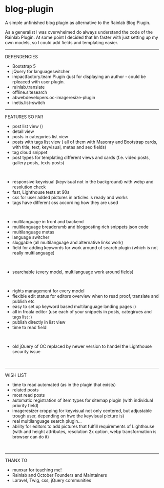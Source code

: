 # blog-plugin
A simple unfinished blog plugin as alternative to the Rainlab Blog Plugin.

As a generalist I was overwhelmed do always understand the code of the Rainlab Plugin. At some point I decided that Im faster with just setting up my own models, so I could add fields and templating easier.

- - - - - - -
DEPENDENCIES

- Bootstrap 5
- jQuery for languageswitcher
- impactfactory.team Plugin (just for displaying an author - could be rpleaced with user plugin.
- rainlab.translate
- offline.sitesearch 
- abwebdevelopers.oc-imageresize-plugin
- inetis.list-switch



- - - - - - -
FEATURES SO FAR

- post list view ()
- detail view
- posts in categories list view
- posts with tags list view 
( all of them with Masonry and Bootstrap cards, with title, text, keyvisual, metas and seo fields)
- tag cloud snippet
- post types for templating different views and cards (f.e. video posts, gallery posts, texts posts)

<br>

- responsive keyvisual (keyvisual not in the background) with webp and resolution check
- fast, Lighthouse tests at 90s
- css for user added pictures in articles is ready and works
- tags have different css according how they are used

<br>

- multilanguage in front and backend
- multilanguage breadcrumb and blogposting rich snippets json code
- multilanguage metas
- language switcher
- sluggable (all multilanguage and alternative links work)
- field for adding keywords for work around of search plugin (which is not really multilanguage)

<br>

- searchable (every model, multilanguage work around fields)

<br>

- rights management for every model
- flexible edit status for editors overview when to read proof, translate and publish etc
- easy to set up keyword based multilanguage landing pages :)
- all in froala editor (use each of your snippets in posts, categirues and tags list :)
- publish directly in list view
- time to read field

<br>

- old jQuery of OC replaced by newer version to handel the Lighthouse security issue

<br>

- - - - - - -
WISH LIST

- time to read automated (as in the plugin that exists)
- related posts
- most read posts
- automatic registration of item types for sitemap plugin (with individual priority field)
- imageresizer cropping for keyvisual not only centered, but adjustable trough user, depending on hwo the keyvisual picture is)
- real multilanguage search plugin...
- ability for editors to add pictures that fulfill requirements of Lighthouse (with and height attributes, resolution 2x option, webp transformation is browser can do it)

<br>

- - - - - - -
THANX TO

- munxar for teaching me!
- Rainlab and October Founders and Maintainers
- Laravel, Twig, css, jQuery communities











